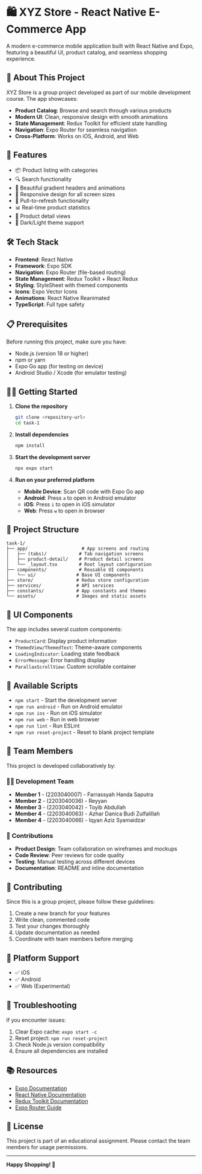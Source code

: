 # 🛍️ XYZ Store - React Native E-Commerce App

A modern e-commerce mobile application built with React Native and Expo, featuring a beautiful UI, product catalog, and seamless shopping experience.

## 📱 About This Project

XYZ Store is a group project developed as part of our mobile development course. The app showcases:

- **Product Catalog**: Browse and search through various products
- **Modern UI**: Clean, responsive design with smooth animations
- **State Management**: Redux Toolkit for efficient state handling
- **Navigation**: Expo Router for seamless navigation
- **Cross-Platform**: Works on iOS, Android, and Web

## 🚀 Features

- 📦 Product listing with categories
- 🔍 Search functionality
- 🎨 Beautiful gradient headers and animations
- 📱 Responsive design for all screen sizes
- 🔄 Pull-to-refresh functionality
- 📊 Real-time product statistics
- 🎯 Product detail views
- 🌙 Dark/Light theme support

## 🛠️ Tech Stack

- **Frontend**: React Native
- **Framework**: Expo SDK
- **Navigation**: Expo Router (file-based routing)
- **State Management**: Redux Toolkit + React Redux
- **Styling**: StyleSheet with themed components
- **Icons**: Expo Vector Icons
- **Animations**: React Native Reanimated
- **TypeScript**: Full type safety

## 📋 Prerequisites

Before running this project, make sure you have:

- Node.js (version 18 or higher)
- npm or yarn
- Expo Go app (for testing on device)
- Android Studio / Xcode (for emulator testing)

## 🏃‍♂️ Getting Started

1. **Clone the repository**

   ```bash
   git clone <repository-url>
   cd task-1
   ```

2. **Install dependencies**

   ```bash
   npm install
   ```

3. **Start the development server**

   ```bash
   npx expo start
   ```

4. **Run on your preferred platform**
   - **Mobile Device**: Scan QR code with Expo Go app
   - **Android**: Press `a` to open in Android emulator
   - **iOS**: Press `i` to open in iOS simulator
   - **Web**: Press `w` to open in browser

## 📁 Project Structure

```
task-1/
├── app/                    # App screens and routing
│   ├── (tabs)/            # Tab navigation screens
│   ├── product-detail/    # Product detail screens
│   └── _layout.tsx        # Root layout configuration
├── components/            # Reusable UI components
│   └── ui/               # Base UI components
├── store/                # Redux store configuration
├── services/             # API services
├── constants/            # App constants and themes
└── assets/               # Images and static assets
```

## 🎨 UI Components

The app includes several custom components:

- `ProductCard`: Display product information
- `ThemedView/ThemedText`: Theme-aware components
- `LoadingIndicator`: Loading state feedback
- `ErrorMessage`: Error handling display
- `ParallaxScrollView`: Custom scrollable container

## 🔧 Available Scripts

- `npm start` - Start the development server
- `npm run android` - Run on Android emulator
- `npm run ios` - Run on iOS simulator
- `npm run web` - Run in web browser
- `npm run lint` - Run ESLint
- `npm run reset-project` - Reset to blank project template

## 👥 Team Members

This project is developed collaboratively by:

### 👨‍💻 **Development Team**

- **Member 1** - (2203040007) - Farrassyah Handa Saputra
- **Member 2** - (2203040036) - Reyyan
- **Member 3** - (2203040042) - Toyib Abdullah
- **Member 4** - (2203040063) - Azhar Danica Budi Zulfalillah
- **Member 4** - (2203040066) - Iqyan Aziz Syamaidzar

### 📝 **Contributions**

- **Product Design**: Team collaboration on wireframes and mockups
- **Code Review**: Peer reviews for code quality
- **Testing**: Manual testing across different devices
- **Documentation**: README and inline documentation

## 🤝 Contributing

Since this is a group project, please follow these guidelines:

1. Create a new branch for your features
2. Write clean, commented code
3. Test your changes thoroughly
4. Update documentation as needed
5. Coordinate with team members before merging

## 📱 Platform Support

- ✅ iOS
- ✅ Android
- ✅ Web (Experimental)

## 🐛 Troubleshooting

If you encounter issues:

1. Clear Expo cache: `expo start -c`
2. Reset project: `npm run reset-project`
3. Check Node.js version compatibility
4. Ensure all dependencies are installed

## 📚 Resources

- [Expo Documentation](https://docs.expo.dev/)
- [React Native Documentation](https://reactnative.dev/)
- [Redux Toolkit Documentation](https://redux-toolkit.js.org/)
- [Expo Router Guide](https://docs.expo.dev/router/introduction/)

## 📄 License

This project is part of an educational assignment. Please contact the team members for usage permissions.

---

**Happy Shopping! 🛒**
